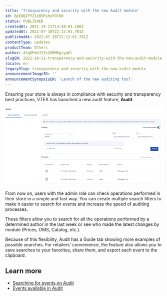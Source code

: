 ```yaml
---
title: 'Transparency and security with the new Audit module'
id: 6pEQQIFfZ1zB5RsheYOlHd
status: PUBLISHED
createdAt: 2021-10-21T14:48:01.106Z
updatedAt: 2022-07-18T22:12:01.781Z
publishedAt: 2022-07-18T22:12:01.781Z
contentType: updates
productTeam: Others
author: 4SqDPmUJIIz2KMMKgiyqKl
slugEN: 2021-10-21-transparency-and-security-with-the-new-audit-module
locale: en
legacySlug: transparency-and-security-with-the-new-audit-module
announcementImageID: ''
announcementSynopsisEN: 'Launch of the new auditing tool'
---
```



Ensuring your store is always in compliance with security and transparency best practices, VTEX has launched a new audit feature, **Audit**. 

![Screenshot for Audit UI for announcement](https://raw.githubusercontent.com/vtexdocs/help-center-content/refs/heads/main/docs/en/announcements/2021-10-21-transparency-and-security-with-the-new-audit-module_1.png)

From now on, users with the admin role can check operations performed in their store in a simple and fast way. You can create multiple search filters to make it easier to search for events and increase the speed of auditing processes.

These filters allow you to search for all the operations performed by a determined author in the last week or see who made the latest changes by module (Prices, OMS, Catalog, etc.).

Because of this flexibility, Audit has a Guide tab showing more examples of possible searches. For retailers' convenience, the feature also allows you to save searches to your favorites, share them, and export each event to the clipboard.

## **Learn more**

* [Searching for events on Audit](https://help.vtex.com/en/tutorial/searching-for-events-on-audit)
* [Events available in Audit](https://help.vtex.com/en/tutorial/eventos-disponiveis-no-audit--6r1Mzcu5NmkmmDLJlz9CCZ#)

